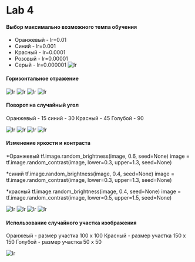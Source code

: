 # Lab 4

#### Выбор  максимально возможного темпа обучения

* Оранжевый - lr=0.01
* Синий - lr=0.001
* Красный - lr=0.0001
* Розовый -  lr=0.00001
* Серый -  lr=0.000001
![lr](lr.PNG)

#### Горизонтальное отражение
![lr](flip1.PNG)
![lr](flip2.PNG)
![lr](flip3.PNG)
![lr](flip4.PNG)

#### Поворот на случайный угол
Оранжевый - 15 
синий - 30
Красный - 45
Голубой - 90

![lr](rot1.PNG)
![lr](rot2.PNG)
![lr](rot3.PNG)
![lr](rot4.PNG)

#### Изменение яркости и контраста
*Оранжевый
tf.image.random_brightness(image, 0.6, seed=None)
image = tf.image.random_contrast(image, lower=0.3, upper=1.3, seed=None)    

*синий
tf.image.random_brightness(image, 0.4, seed=None)
    image = tf.image.random_contrast(image, lower=0.3, upper=1.3, seed=None)    

*красный
tf.image.random_brightness(image, 0.4, seed=None)
    image = tf.image.random_contrast(image, lower=0.5, upper=1.5, seed=None)   
    
![lr](contr1.PNG)
![lr](contr2.PNG)
![lr](contr3.PNG)
![lr](contr4.PNG)


#### Использование случайного участка изображения

Оранжеый - размер участка 100 х 100
Красный - размер участка 150 х 150
Голубой - размер участка 50 х 50 

![lr](crop.PNG)









